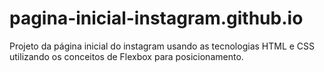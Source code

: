 # pagina-inicial-instagram.github.io
Projeto da página inicial do instagram usando as tecnologias HTML e CSS utilizando os conceitos de Flexbox para posicionamento.
